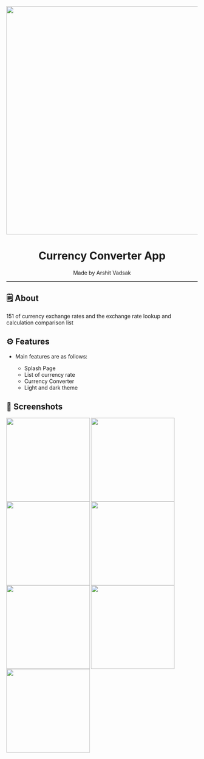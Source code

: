<div align="center">

<img src="https://user-images.githubusercontent.com/121868653/235405915-93eda99f-4c39-45b0-a84f-abe65ce7dc5f.jpg" width="600px">


# **Currency Converter App**
Made by Arshit Vadsak

---

</div>

## 🗒 About

151 of currency exchange rates and the exchange rate lookup and calculation comparison list

## ⚙️ Features

- Main features are as follows:

    - Splash Page
    - List of currency rate
    - Currency Converter
    - Light and dark theme
    
## 📲 Screenshots
<img align="left" src="https://user-images.githubusercontent.com/121868653/235406364-3d547969-01d1-4257-88f9-2a407d9748c0.jpg" width="220px">
<img align="left" src="https://user-images.githubusercontent.com/121868653/235406398-1abc714f-a7d7-42fc-ae95-43e4f2857106.jpg" width="220px">
<img align="left" src="https://user-images.githubusercontent.com/121868653/235406415-969ac9c0-a823-4049-8bcb-2a1a6410be31.jpg" width="220px">
<img align="left" src="https://user-images.githubusercontent.com/121868653/235406472-8c0b1bdd-006a-4a25-861a-6d572acbe63f.jpg" width="220px">
<img align="left" src="https://user-images.githubusercontent.com/121868653/235406484-ed76a7e6-1ba1-4fb5-9972-d6d4d0cf8976.jpg" width="220px">
<img align="left" src="https://user-images.githubusercontent.com/121868653/235406502-76f6445f-283a-48da-a896-ec3c5f924285.jpg" width="220px">
<img align="left" src="" width="220px">


